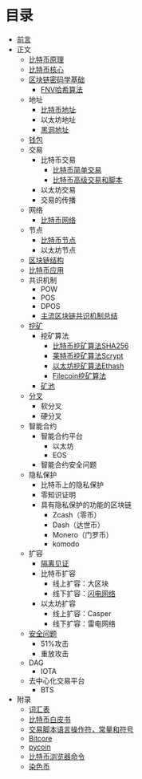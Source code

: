 # 目录

- [前言](preface.md)
- 正文
    - [比特币原理](ch02.md)
    - [比特币核心](ch03.md)
    - [区块链密码学基础](blockchain-cryptograph.md)
        - [FNV哈希算法](fnv.md)
    - 地址
        - [比特币地址](bitcoin-address.md)
        - 以太坊地址
        - [黑洞地址](black-hole-address.md)
    - [钱包](wallet.md)
    - 交易
        - 比特币交易
            - [比特币简单交易](bitcoin-transaction.md)
            - [比特币高级交易和脚本](ch07.md)
        - 以太坊交易
        - 交易的传播
    - 网络
        - [比特币网络](ch08.md)
    - 节点
        - [比特币节点](bitcoin-node.md)
        - 以太坊节点
    - [区块链结构](ch09.md)
    - [比特币应用](ch12.md)
    - 共识机制
        - POW
        - POS
        - DPOS
        - [主流区块链共识机制总结](consensus-mechanism-summary.md)
    - [挖矿](mining.md)
        - 挖矿算法
            - [比特币挖矿算法SHA256](bitcoin-mining-algorithm.md)
            - [莱特币挖矿算法Scrypt](litecoin-mining-algorithm.md)
            - [以太坊挖矿算法Ethash](ethereum-mining-algorithm.md)
            - [Filecoin挖矿算法](filecoin-mining-algorithm.md)
        - [矿池](mining-pool.md)
    - [分叉](fork.md)
        - 软分叉
        - 硬分叉
    - 智能合约
        - 智能合约平台
            - 以太坊
            - EOS
        - 智能合约安全问题
    - 隐私保护
        - 比特币上的隐私保护
        - 零知识证明
        - 具有隐私保护的功能的区块链
            - Zcash（零币）
            - Dash（达世币）
            - Monero（门罗币）
            - komodo
    - 扩容
        - [隔离见证](segwit.md)
        - 比特币扩容
            - 线上扩容：大区块
            - 线下扩容：[闪电网络](lightning-network.md)
        - 以太坊扩容
            - 线上扩容：Casper
            - 线下扩容：雷电网络
    - [安全问题](security-issue.md)
        - 51%攻击
        - 重放攻击
    - DAG
        - IOTA
    - 去中心化交易平台
        - BTS
- 附录
    - [词汇表](glossary.md)
    - [比特币白皮书](bitcoin-whitepaper.md)
    - [交易脚本语言操作符，常量和符号](scriptops.md)
    - [Bitcore](bitcore.md)
    - [pycoin](pycoin.md)
    - [比特币浏览器命令](bx.md)
    - [染色币](colored-coin.md)
